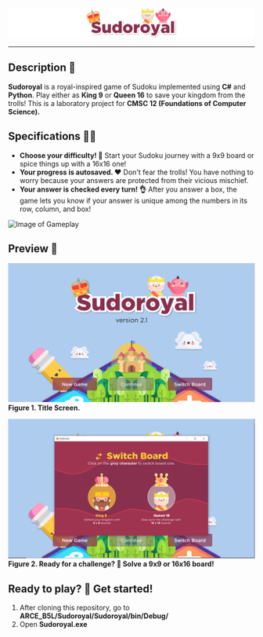 ![Image of Sudoroyal Banner](readme/banner.png)
* * *
## Description 🏰
**Sudoroyal** is a royal-inspired game of Sudoku implemented using **C#** and **Python**. Play either as **King 9** or **Queen 16** to save your kingdom from the trolls! This is a laboratory project for **CMSC 12 (Foundations of Computer Science).**

## Specifications 🐱‍💻
- **Choose your difficulty! 🤯** Start your Sudoku journey with a 9x9 board or spice things up with a 16x16 one!
- **Your progress is autosaved. ❤️** Don't fear the trolls! You have nothing to worry because your answers are protected from their vicious mischief.
- **Your answer is checked every turn! 👌** After you answer a box, the game lets you know if your answer is unique among the numbers in its row, column, and box!

![Image of Gameplay](readme/gameplay.gif)

## Preview 🔎
![Image of Title Screen](readme/title-screen.png)
**Figure 1. Title Screen.**

![Image of Board Popup](readme/board-popup.png)
**Figure 2. Ready for a challenge? 🏁 Solve a 9x9 or 16x16 board!**

## Ready to play? 🧠 Get started!
1. After cloning this repository, go to **ARCE_B5L/Sudoroyal/Sudoroyal/bin/Debug/**
2. Open **Sudoroyal.exe**
